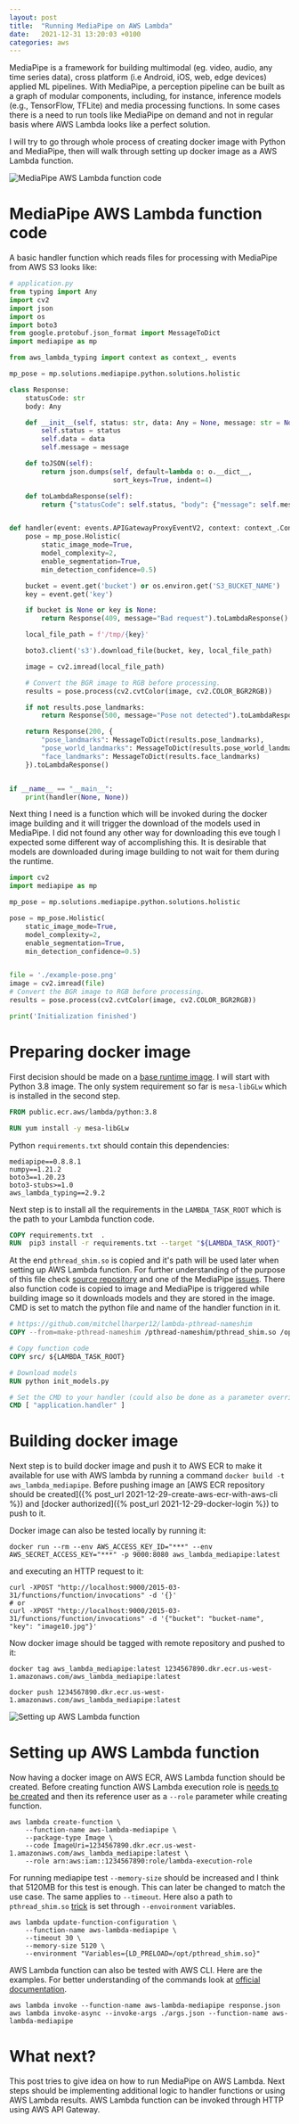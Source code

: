 ```yaml
---
layout: post
title:  "Running MediaPipe on AWS Lambda"
date:   2021-12-31 13:20:03 +0100
categories: aws
---
```

MediaPipe is a framework for building multimodal (eg. video, audio, any time series data), cross platform (i.e Android, iOS, web, edge devices) applied ML pipelines. With MediaPipe, a perception pipeline can be built as a graph of modular components, including, for instance, inference models (e.g., TensorFlow, TFLite) and media processing functions. In some cases there is a need to run tools like MediaPipe on demand and not in regular basis where AWS Lambda looks like a perfect solution. 

I will try to go through whole process of creating docker image with Python and MediaPipe, then will walk through setting up docker image as a AWS Lambda function.

![MediaPipe AWS Lambda function code](/assets/img/mediapipe.png)
# MediaPipe AWS Lambda function code

A basic handler function which reads files for processing with MediaPipe from AWS S3 looks like:

```python
# application.py
from typing import Any
import cv2
import json
import os
import boto3
from google.protobuf.json_format import MessageToDict
import mediapipe as mp

from aws_lambda_typing import context as context_, events

mp_pose = mp.solutions.mediapipe.python.solutions.holistic

class Response:
    statusCode: str
    body: Any

    def __init__(self, status: str, data: Any = None, message: str = None) -> None:
        self.status = status
        self.data = data
        self.message = message

    def toJSON(self):
        return json.dumps(self, default=lambda o: o.__dict__,
                          sort_keys=True, indent=4)

    def toLambdaResponse(self):
        return {"statusCode": self.status, "body": {"message": self.message, "data": self.data}}


def handler(event: events.APIGatewayProxyEventV2, context: context_.Context):
    pose = mp_pose.Holistic(
        static_image_mode=True,
        model_complexity=2,
        enable_segmentation=True,
        min_detection_confidence=0.5)

    bucket = event.get('bucket') or os.environ.get('S3_BUCKET_NAME')
    key = event.get('key')

    if bucket is None or key is None:
        return Response(409, message="Bad request").toLambdaResponse()

    local_file_path = f'/tmp/{key}'

    boto3.client('s3').download_file(bucket, key, local_file_path)

    image = cv2.imread(local_file_path)

    # Convert the BGR image to RGB before processing.
    results = pose.process(cv2.cvtColor(image, cv2.COLOR_BGR2RGB))

    if not results.pose_landmarks:
        return Response(500, message="Pose not detected").toLambdaResponse()

    return Response(200, {
        "pose_landmarks": MessageToDict(results.pose_landmarks),
        "pose_world_landmarks": MessageToDict(results.pose_world_landmarks),
        "face_landmarks": MessageToDict(results.face_landmarks)
    }).toLambdaResponse()


if __name__ == "__main__":
    print(handler(None, None))

```

Next thing I need is a function which will be invoked during the docker image building and it will trigger the download of the models used in MediaPipe. I did not found any other way for downloading this eve tough I expected some different way of accomplishing this. It is desirable that models are downloaded during image building to not wait for them during the runtime.

```python
import cv2
import mediapipe as mp

mp_pose = mp.solutions.mediapipe.python.solutions.holistic

pose = mp_pose.Holistic(
    static_image_mode=True,
    model_complexity=2,
    enable_segmentation=True,
    min_detection_confidence=0.5)


file = './example-pose.png'
image = cv2.imread(file)
# Convert the BGR image to RGB before processing.
results = pose.process(cv2.cvtColor(image, cv2.COLOR_BGR2RGB))

print('Initialization finished')
```

# Preparing docker image

First decision should be made on a [base runtime image][python-image]. I will start with Python 3.8 image. The only system requirement so far is `mesa-libGLw` which is installed in the second step. 

```Dockerfile
FROM public.ecr.aws/lambda/python:3.8

RUN yum install -y mesa-libGLw
```

Python `requirements.txt` should contain this dependencies:

```text
mediapipe==0.8.8.1
numpy==1.21.2
boto3==1.20.23
boto3-stubs>=1.0
aws_lambda_typing==2.9.2
```

Next step is to install all the requirements in the `LAMBDA_TASK_ROOT` which is the path to your Lambda function code.

```Dockerfile
COPY requirements.txt  .
RUN  pip3 install -r requirements.txt --target "${LAMBDA_TASK_ROOT}"
```

At the end `pthread_shim.so` is copied and it's path will be used later when setting up AWS Lambda function. For further understanding of the purpose of this file check [source repository][nameshim-source] and one of the MediaPipe [issues][nameshim-issue]. There also function code is copied to image and MediaPipe is triggered while building image so it downloads models and they are stored in the image. CMD is set to match the python file and name of the handler function in it.

```Dockerfile
# https://github.com/mitchellharper12/lambda-pthread-nameshim
COPY --from=make-pthread-nameshim /pthread-nameshim/pthread_shim.so /opt/pthread_shim.so

# Copy function code
COPY src/ ${LAMBDA_TASK_ROOT}

# Download models
RUN python init_models.py

# Set the CMD to your handler (could also be done as a parameter override outside of the Dockerfile)
CMD [ "application.handler" ] 
```

# Building docker image

Next step is to build docker image and push it to AWS ECR to make it available for use with AWS lambda by running a command `docker build -t aws_lambda_mediapipe`. Before pushing image an [AWS ECR repository should be created]({% post_url 2021-12-29-create-aws-ecr-with-aws-cli %}) and [docker authorized]({% post_url 2021-12-29-docker-login %}) to push to it.

Docker image can also be tested locally by running it:
```shell
docker run --rm --env AWS_ACCESS_KEY_ID="***" --env AWS_SECRET_ACCESS_KEY="***" -p 9000:8080 aws_lambda_mediapipe:latest
```

and executing an HTTP request to it: 
```shell
curl -XPOST "http://localhost:9000/2015-03-31/functions/function/invocations" -d '{}'
# or
curl -XPOST "http://localhost:9000/2015-03-31/functions/function/invocations" -d '{"bucket": "bucket-name", "key": "image10.jpg"}'
```

Now docker image should be tagged with remote repository and pushed to it:

```shell
docker tag aws_lambda_mediapipe:latest 1234567890.dkr.ecr.us-west-1.amazonaws.com/aws_lambda_mediapipe:latest

docker push 1234567890.dkr.ecr.us-west-1.amazonaws.com/aws_lambda_mediapipe:latest
```

![Setting up AWS Lambda function](/assets/img/aws-lambda-logo.svg)
# Setting up AWS Lambda function

Now having a docker image on AWS ECR, AWS Lambda function should be created. Before creating function AWS Lambda execution role is [needs to be created][lambda-execution-role] and then its reference user as a `--role` parameter while creating function.

```shell
aws lambda create-function \
    --function-name aws-lambda-mediapipe \
    --package-type Image \
    --code ImageUri=1234567890.dkr.ecr.us-west-1.amazonaws.com/aws_lambda_mediapipe:latest \
    --role arn:aws:iam::1234567890:role/lambda-execution-role
```

For running mediapipe test `--memory-size` should be increased and I think that 5120MB for this test is enough. This can later be changed to match the use case. The same applies to `--timeout`. Here also a path to `pthread_shim.so` [trick][ld-preload-trick] is set through `--envoironment` variables.

```shell
aws lambda update-function-configuration \
    --function-name aws-lambda-mediapipe \
    --timeout 30 \
    --memory-size 5120 \
    --environment "Variables={LD_PRELOAD=/opt/pthread_shim.so}"
```

AWS Lambda function can also be tested with AWS CLI. Here are the examples. For better understanding of the commands look at [official documentation][aws-cli-docs].

```shell
aws lambda invoke --function-name aws-lambda-mediapipe response.json
aws lambda invoke-async --invoke-args ./args.json --function-name aws-lambda-mediapipe
```

# What next?
This post tries to give idea on how to run MediaPipe on AWS Lambda. Next steps should be implementing additional logic to handler functions or using AWS Lambda results. AWS Lambda function can be invoked through HTTP using AWS API Gateway.

[python-image]: https://docs.aws.amazon.com/lambda/latest/dg/python-image.html
[nameshim-source]: https://github.com/mitchellharper12/lambda-pthread-nameshim
[nameshim-issue]: https://github.com/google/mediapipe/issues/1599
[lambda-execution-role]: https://docs.aws.amazon.com/lambda/latest/dg/lambda-intro-execution-role.html
[ld-preload-trick]: https://stackoverflow.com/questions/426230/what-is-the-ld-preload-trick
[aws-cli-docs]: https://docs.aws.amazon.com/cli/latest/reference/lambda/invoke.html